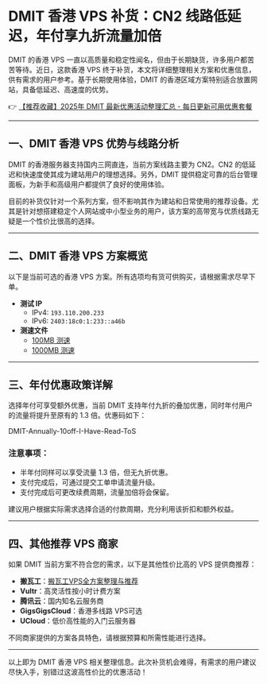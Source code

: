# DMIT 香港 VPS 补货：CN2 线路低延迟，年付享九折流量加倍

DMIT 的香港 VPS 一直以高质量和稳定性闻名，但由于长期缺货，许多用户都苦苦等待。近日，这款香港 VPS 终于补货，本文将详细整理相关方案和优惠信息，供有需求的用户参考。基于长期使用体验，DMIT 的香港区域方案特别适合放置网站，具备低延迟、高速度的优势。

👉 [【推荐收藏】2025年 DMIT 最新优惠活动整理汇总 - 每日更新可用优惠套餐](https://bit.ly/dmit_coupon)

---

## 一、DMIT 香港 VPS 优势与线路分析

DMIT 的香港服务器支持国内三网直连，当前方案线路主要为 CN2。CN2 的低延迟和快速度使其成为建站用户的理想选择。另外，DMIT 提供稳定可靠的后台管理面板，为新手和高级用户都提供了良好的使用体验。

目前的补货仅针对一个系列方案，但不影响其作为建站和日常使用的推荐设备。尤其是针对想搭建稳定个人网站或中小型业务的用户，该方案的高带宽与优质线路无疑是一个性价比很高的选择。

---

## 二、DMIT 香港 VPS 方案概览

以下是当前可选的香港 VPS 方案。所有选项均有货可供购买，请根据需求尽早下单。

- **测试 IP**
  - IPv4: `193.110.200.233`
  - IPv6: `2403:18c0:1:233::a46b`
- **测速文件**
  - [100MB 测速](http://hka.lg.dmit.io/100MB.test)
  - [1000MB 测速](http://hka.lg.dmit.io/1000MB.test)

---

## 三、年付优惠政策详解

选择年付可享受额外优惠，当前 DMIT 支持年付九折的叠加优惠，同时年付用户的流量将提升至原有的 1.3 倍。优惠码如下：


DMIT-Annually-10off-I-Have-Read-ToS


### 注意事项：  
- 半年付同样可以享受流量 1.3 倍，但无九折优惠。
- 支付完成后，可通过提交工单申请流量升级。
- 支付完成后可更改续费周期，流量加倍将会保留。

建议用户根据实际需求选择合适的付款周期，充分利用该折扣和额外权益。

---

## 四、其他推荐 VPS 商家

如果 DMIT 当前方案不符合您的需求，以下是其他性价比高的 VPS 提供商推荐：

- **搬瓦工**：[搬瓦工VPS全方案整理与推荐](https://bit.ly/Rack_Nerd)
- **Vultr**：高灵活性按小时计费方案
- **腾讯云**：国内知名云服务商
- **GigsGigsCloud**：香港多线路 VPS可选
- **UCloud**：低价高性能的入门云服务器

不同商家提供的方案各具特色，请根据预算和所需性能进行选择。

---

以上即为 DMIT 香港 VPS 相关整理信息。此次补货机会难得，有需求的用户建议尽快入手，别错过这波高性价比的优惠活动！